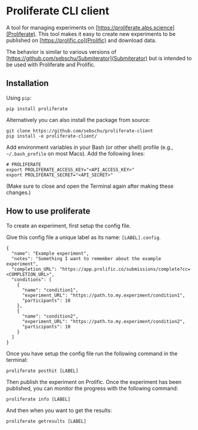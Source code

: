 # Proliferate CLI client

A tool for managing experiments on [https://proliferate.alps.science](Proliferate). This tool makes it easy to create new experiments to be published on [https://prolific.co](Prolific) and download data.

The behavior is similar to various versions of [https://github.com/sebschu/Submiterator](Submiterator) but is intended to be used with Proliferate and Prolific.

## Installation

Using `pip`:

```
pip install proliferate
```

Alternatively you can also install the package from source:

```
git clone https://github.com/sebschu/proliferate-client
pip install -e proliferate-client/
```

Add environment variables in your Bash (or other shell) profile (e.g., `~/.bash_profile` on most Macs). Add the following lines:

```
# PROLIFERATE
export PROLIFERATE_ACCESS_KEY="<API_ACCESS_KEY>"
export PROLIFERATE_SECRET="<API_SECRET>"
```

(Make sure to close and open the Terminal again after making these changes.)

## How to use proliferate

To create an experiment, first setup the config file. 


Give this config file a unique label as its name: `[LABEL].config`.


```
{
  "name": "Example experiment",
  "notes": "Something I want to remember about the example experiment",
  "completion_URL": "https://app.prolific.co/submissions/complete?cc=<COMPLETION_URL>",
  "conditions": [
    {
      "name": "condition1",
      "experiment_URL": "https://path.to.my.experiment/condition1",
      "participants": 10
    },
    {
      "name": "condition2",
      "experiment_URL": "https://path.to.my.experiment/condition2",
      "participants": 10
    }
  ]
}
```

Once you have setup the config file run the following command in the terminal:

```
proliferate posthit [LABEL]
```

Then publish the experiment on Prolific. Once the experiment has been published, you can monitor the progress with the following command:

```
proliferate info [LABEL]
```

And then when you want to get the results:


```
proliferate getresults [LABEL]
```
